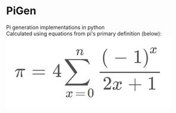 # PiGen
Pi generation implementations in python  
Calculated using equations from pi's primary definition (below):  
![Primary definition](https://raw.githubusercontent.com/ThatAquarel/PiGen/main/def.PNG)
